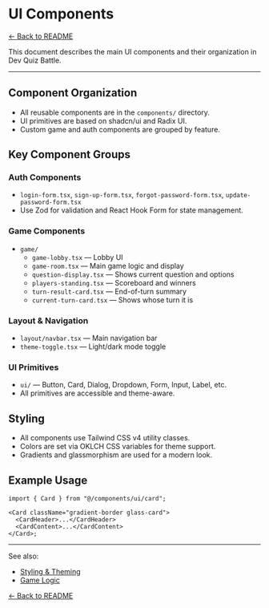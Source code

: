 # UI Components

[← Back to README](../README.md)

This document describes the main UI components and their organization in Dev Quiz Battle.

---

## Component Organization

- All reusable components are in the `components/` directory.
- UI primitives are based on shadcn/ui and Radix UI.
- Custom game and auth components are grouped by feature.

## Key Component Groups

### Auth Components

- `login-form.tsx`, `sign-up-form.tsx`, `forgot-password-form.tsx`, `update-password-form.tsx`
- Use Zod for validation and React Hook Form for state management.

### Game Components

- `game/`
  - `game-lobby.tsx` — Lobby UI
  - `game-room.tsx` — Main game logic and display
  - `question-display.tsx` — Shows current question and options
  - `players-standing.tsx` — Scoreboard and winners
  - `turn-result-card.tsx` — End-of-turn summary
  - `current-turn-card.tsx` — Shows whose turn it is

### Layout & Navigation

- `layout/navbar.tsx` — Main navigation bar
- `theme-toggle.tsx` — Light/dark mode toggle

### UI Primitives

- `ui/` — Button, Card, Dialog, Dropdown, Form, Input, Label, etc.
- All primitives are accessible and theme-aware.

## Styling

- All components use Tailwind CSS v4 utility classes.
- Colors are set via OKLCH CSS variables for theme support.
- Gradients and glassmorphism are used for a modern look.

## Example Usage

```tsx
import { Card } from "@/components/ui/card";

<Card className="gradient-border glass-card">
  <CardHeader>...</CardHeader>
  <CardContent>...</CardContent>
</Card>;
```

---

See also:

- [Styling & Theming](./styling.md)
- [Game Logic](./game-logic.md)

[← Back to README](../README.md)
